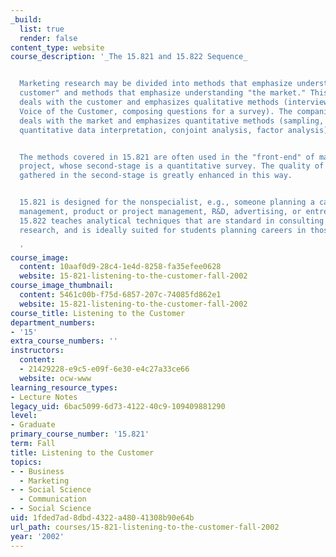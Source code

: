 ```yaml
---
_build:
  list: true
  render: false
content_type: website
course_description: '_The 15.821 and 15.822 Sequence_


  Marketing research may be divided into methods that emphasize understanding "the
  customer" and methods that emphasize understanding "the market." This course (15.821)
  deals with the customer and emphasizes qualitative methods (interviews, focus groups,
  Voice of the Customer, composing questions for a survey). The companion course (15.822)
  deals with the market and emphasizes quantitative methods (sampling, survey execution,
  quantitative data interpretation, conjoint analysis, factor analysis).


  The methods covered in 15.821 are often used in the "front-end" of market research
  project, whose second-stage is a quantitative survey. The quality of information
  gathered in the second-stage is greatly enhanced in this way.


  15.821 is designed for the nonspecialist, e.g., someone planning a career in general
  management, product or project management, R&D, advertising, or entrepreneurship.
  15.822 teaches analytical techniques that are standard in consulting or marketing
  research, and is ideally suited for students planning careers in those fields.

  '
course_image:
  content: 10aaf0d9-28c4-1e4d-8258-fa35efee0628
  website: 15-821-listening-to-the-customer-fall-2002
course_image_thumbnail:
  content: 5461c00b-f75d-6857-207c-74085fd862e1
  website: 15-821-listening-to-the-customer-fall-2002
course_title: Listening to the Customer
department_numbers:
- '15'
extra_course_numbers: ''
instructors:
  content:
  - 21429228-e9c5-e09f-6e30-e4c27a33ce66
  website: ocw-www
learning_resource_types:
- Lecture Notes
legacy_uid: 6bac5099-6d73-4122-40c9-109409881290
level:
- Graduate
primary_course_number: '15.821'
term: Fall
title: Listening to the Customer
topics:
- - Business
  - Marketing
- - Social Science
  - Communication
- - Social Science
uid: 1fded7ad-8dbd-4322-a480-41308b90e64b
url_path: courses/15-821-listening-to-the-customer-fall-2002
year: '2002'
---
```

